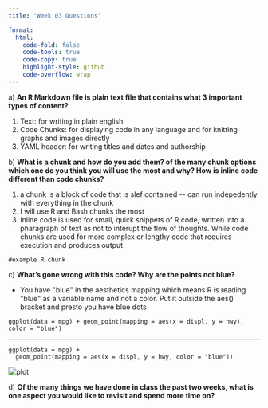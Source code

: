 ```yaml
---
title: "Week 03 Questions"

format:
  html:
    code-fold: false
    code-tools: true
    code-copy: true
    highlight-style: github
    code-overflow: wrap
---
```



a)  **An R Markdown file is plain text file that contains what 3 important types of content?**

1. Text: for writing in plain english
2. Code Chunks: for displaying code in any language and for knitting graphs and images directly 
3. YAML header: for writing titles and dates and authorship


b)  **What is a chunk and how do you add them? of the many chunk options which one do you think you will use the most and why? How is inline code different than code chunks?**

1. a chunk is a block of code that is slef contained -- can run indepedently with everything in the chunk 
2. I will use R and Bash chunks the most 
3. Inline code is used for small, quick snippets of R code, written into a pharagraph of text as not to interupt the flow of thoughts. While code chunks are used for more complex or lengthy code that requires execution and produces output.

```{r}
#example R chunk
```

c)  **What’s gone wrong with this code? Why are the points not blue?**

- You have "blue" in the aesthetics mapping which means R is reading "blue" as a variable name and not a color. Put it outside the aes() bracket and presto you have blue dots
```{r}
ggplot(data = mpg) + geom_point(mapping = aes(x = displ, y = hwy), color = "blue")
```
_________________________

```{r}
ggplot(data = mpg) + 
  geom_point(mapping = aes(x = displ, y = hwy, color = "blue"))
```

![plot](https://d33wubrfki0l68.cloudfront.net/fda836ccf904bda73f021f4802803bc134145ffa/0c9a7/visualize_files/figure-html/unnamed-chunk-11-1.png)



d)  **Of the many things we have done in class the past two weeks, what is one aspect you would like to revisit and spend more time on?**
